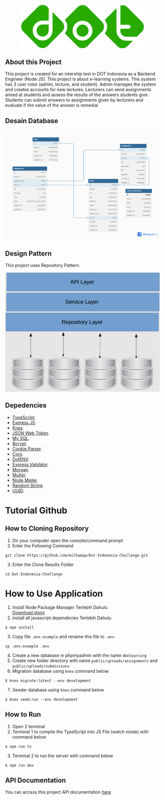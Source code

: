 <p align="center"><img src="public/images/logo.png" width="400"></p>

## About this Project

This project is created for an intership test in DOT Indonesia as a Backend Engineer (Node JS). This project is about e-learning systems. This system has 3 user roles (admin, lecture, and student). Admin manages the system and creates accounts for new lectures. Lecturers can send assignments aimed at students and assess the results of the answers students give. Students can submit answers to assignments given by lecturers and evaluate if the value of the answer is remedial

## Desain Database

![Desain Database](public/images/Skema-Database.png)

## Design Pattern

This project uses Repository Pattern.

![Repository Pattern](public/images/Repository-Pattern.png)

## Depedencies

- [TypeScript](https://www.typescriptlang.org/).
- [Express JS](https://expressjs.com/).
- [Knex](https://knexjs.org/).
- [JSON Web Token](https://www.npmjs.com/package/@types/jsonwebtoken).
- [My SQL](https://www.npmjs.com/package/mysql).
- [Bcrypt](https://www.npmjs.com/package/bcrypt).
- [Cookie Parser](https://www.npmjs.com/package/cookie-parser).
- [Cors](https://www.npmjs.com/package/cors).
- [DotENV](https://www.npmjs.com/package/dotenv).
- [Express Validator](https://express-validator.github.io/docs).
- [Morgan](https://www.npmjs.com/package/morgan).
- [Multer](https://www.npmjs.com/package/multer).
- [Node Mailer](https://nodemailer.com/about/).
- [Random String](https://www.npmjs.com/package/randomstring).
- [UUID](https://www.npmjs.com/package/uuid).

# Tutorial Github

## How to Cloning Repository

1. On your computer open the console/command prompt
2. Enter the Following Command
```
git clone https://github.com/milhamap/Dot-Indonesia-Challange.git
```
3. Enter the Clone Results Folder
```
cd Dot-Indonesia-Challange
```

# How to Use Application

1. Install Node Package Manager Terlebih Dahulu <br>
   [Download disini](https://nodejs.org/en/download/)
2. Install all javascript dependecies Terlebih Dahulu
```
$ npm install
```
3. Copy file `.env.example` and rename this file to `.env`
```
cp .env.example .env
```
4. Create a new database in phpmyadmin with the name  `dbelearning`
5. Create new folder directory with name `public/uploads/assignments` and `public/uploads/submissions`
6. Migration database using `knex` command below
```
$ knex migrate:latest --env development
```
7. Seeder database using `knex` command below
```
$ knex seed:run --env development
```

## How to Run
1. Open 2 terminal
2. Terminal 1 to compile the TypeScript into JS File (watch mode) with command below
```console
$ npm run ts
```
3. Terminal 2 to run the server with command below
```console
$ npm run dev
```

## API Documentation

You can access this project API documentation [here](https://documenter.getpostman.com/view/21604420/2s93eSZF5b)
